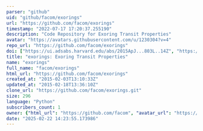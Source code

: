 ```yaml
---
parser: "github"
uid: "github/facom/exorings"
url: "https://github.com/facom/exorings"
timestamp: "2022-07-17 17:20:37.255190"
description: "Code Repository for Exoring Transit Properties"
avatar: "https://avatars.githubusercontent.com/u/1230304?v=4"
repo_url: "https://github.com/facom/exorings"
doi: ["https://ui.adsabs.harvard.edu/abs/2015ApJ...803L..14Z", "https://ui.adsabs.harvard.edu/abs/2017ascl.soft03008Z/abstract"]
title: "exorings: Exoring Transit Properties"
name: "exorings"
full_name: "facom/exorings"
html_url: "https://github.com/facom/exorings"
created_at: "2015-02-03T13:10:33Z"
updated_at: "2015-02-18T13:36:10Z"
clone_url: "https://github.com/facom/exorings.git"
size: 296
language: "Python"
subscribers_count: 1
owner: {"html_url": "https://github.com/facom", "avatar_url": "https://avatars.githubusercontent.com/u/1230304?v=4", "login": "facom", "type": "User"}
date: "2025-02-22 14:23:55.173986"
---
```

